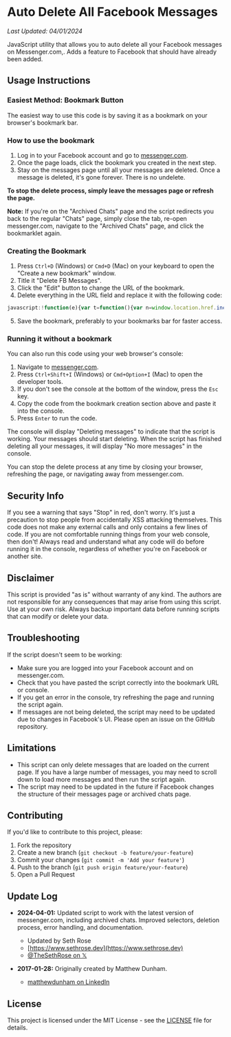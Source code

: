 # Auto Delete All Facebook Messages
*Last Updated: 04/01/2024*

JavaScript utility that allows you to auto delete all your Facebook messages on Messenger.com,. Adds a feature to Facebook that should have already been added.

## Usage Instructions

### Easiest Method: Bookmark Button

The easiest way to use this code is by saving it as a bookmark on your browser's bookmark bar.

### How to use the bookmark

1. Log in to your Facebook account and go to [messenger.com](https://www.messenger.com/).
2. Once the page loads, click the bookmark you created in the next step.
3. Stay on the messages page until all your messages are deleted. Once a message is deleted, it's gone forever. There is no undelete.

**To stop the delete process, simply leave the messages page or refresh the page.**

**Note:** If you're on the "Archived Chats" page and the script redirects you back to the regular "Chats" page, simply close the tab, re-open messenger.com, navigate to the "Archived Chats" page, and click the bookmarklet again.

### Creating the Bookmark

1. Press `Ctrl+D` (Windows) or `Cmd+D` (Mac) on your keyboard to open the "Create a new bookmark" window.
2. Title it "Delete FB Messages".
3. Click the "Edit" button to change the URL of the bookmark.
4. Delete everything in the URL field and replace it with the following code:

```javascript
javascript:!function(e){var t=function(){var n=window.location.href.includes("archived")?e('div[aria-label="Menu"]'):e('div[aria-label="Menu"]');null!==n?(n.click(),setTimeout(o,200)):console.log("No messages to delete")},o=function(){var t=Array.from(document.querySelectorAll('div[role="menuitem"]')).find(e=>e.textContent.includes("Delete chat"));null!==t?(t.click(),setTimeout(n,200)):console.log("Delete button not found")},n=function(){var t=e('div[aria-label="Delete chat"][role="button"]');null!==t?(t.click(),setTimeout(i,600)):console.log("Confirm button not found")},i=function(){var o=window.location.href.includes("archived")?e('div[aria-label="Menu"]'):e('div[aria-label="Menu"]');null!==o?setTimeout(t,600):console.log("No more messages")};console.log("Deleting messages"),t()}(function(e){return document.querySelector(e)});
```

5. Save the bookmark, preferably to your bookmarks bar for faster access.

### Running it without a bookmark

You can also run this code using your web browser's console:

1. Navigate to [messenger.com](https://www.messenger.com/).
2. Press `Ctrl+Shift+I` (Windows) or `Cmd+Option+I` (Mac) to open the developer tools.
3. If you don't see the console at the bottom of the window, press the `Esc` key.
4. Copy the code from the bookmark creation section above and paste it into the console.
5. Press `Enter` to run the code.

The console will display "Deleting messages" to indicate that the script is working. Your messages should start deleting. When the script has finished deleting all your messages, it will display "No more messages" in the console.

You can stop the delete process at any time by closing your browser, refreshing the page, or navigating away from messenger.com.

## Security Info

If you see a warning that says "Stop" in red, don't worry. It's just a precaution to stop people from accidentally XSS attacking themselves. This code does not make any external calls and only contains a few lines of code. If you are not comfortable running things from your web console, then don't! Always read and understand what any code will do before running it in the console, regardless of whether you're on Facebook or another site.

## Disclaimer

This script is provided "as is" without warranty of any kind. The authors are not responsible for any consequences that may arise from using this script. Use at your own risk. Always backup important data before running scripts that can modify or delete your data.

## Troubleshooting

If the script doesn't seem to be working:

- Make sure you are logged into your Facebook account and on messenger.com.
- Check that you have pasted the script correctly into the bookmark URL or console.
- If you get an error in the console, try refreshing the page and running the script again.
- If messages are not being deleted, the script may need to be updated due to changes in Facebook's UI. Please open an issue on the GitHub repository.

## Limitations

- This script can only delete messages that are loaded on the current page. If you have a large number of messages, you may need to scroll down to load more messages and then run the script again.
- The script may need to be updated in the future if Facebook changes the structure of their messages page or archived chats page.

## Contributing

If you'd like to contribute to this project, please:

1. Fork the repository
2. Create a new branch (`git checkout -b feature/your-feature`)
3. Commit your changes (`git commit -m 'Add your feature'`)
4. Push to the branch (`git push origin feature/your-feature`)
5. Open a Pull Request

## Update Log

- **2024-04-01:** Updated script to work with the latest version of messenger.com, including archived chats. Improved selectors, deletion process, error handling, and documentation.
  - Updated by Seth Rose
  - [https://www.sethrose.dev](https://www.sethrose.dev)
  - [@TheSethRose on 𝕏](https://x.com/TheSethRose)

- **2017-01-28:** Originally created by Matthew Dunham.
  - [matthewdunham on LinkedIn](http://linkedin.com/in/matthewdunham)

## License

This project is licensed under the MIT License - see the [LICENSE](LICENSE) file for details.
